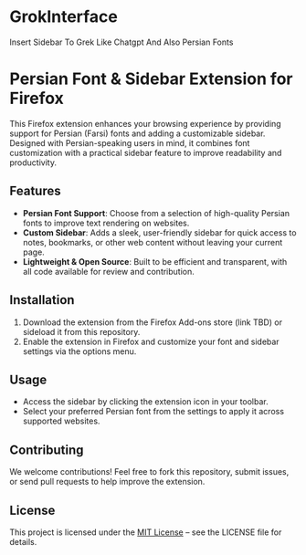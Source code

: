 # GrokInterface
Insert Sidebar To Grek Like Chatgpt And Also Persian Fonts
# Persian Font & Sidebar Extension for Firefox

This Firefox extension enhances your browsing experience by providing support for Persian (Farsi) fonts and adding a customizable sidebar. Designed with Persian-speaking users in mind, it combines font customization with a practical sidebar feature to improve readability and productivity.

## Features
- **Persian Font Support**: Choose from a selection of high-quality Persian fonts to improve text rendering on websites.
- **Custom Sidebar**: Adds a sleek, user-friendly sidebar for quick access to notes, bookmarks, or other web content without leaving your current page.
- **Lightweight & Open Source**: Built to be efficient and transparent, with all code available for review and contribution.

## Installation
1. Download the extension from the Firefox Add-ons store (link TBD) or sideload it from this repository.
2. Enable the extension in Firefox and customize your font and sidebar settings via the options menu.

## Usage
- Access the sidebar by clicking the extension icon in your toolbar.
- Select your preferred Persian font from the settings to apply it across supported websites.

## Contributing
We welcome contributions! Feel free to fork this repository, submit issues, or send pull requests to help improve the extension.

## License
This project is licensed under the [MIT License](LICENSE) – see the LICENSE file for details.
